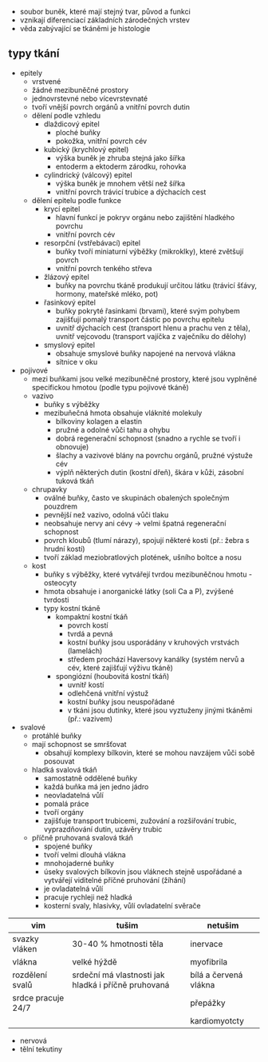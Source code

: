 - soubor buněk, které mají stejný tvar, původ a funkci
- vznikají diferenciací základních zárodečných vrstev
- věda zabývající se tkáněmi je histologie
## typy tkání
- epitely
	- vrstvené
	- žádné mezibuněčné prostory
	- jednovrstevné nebo vícevrstevnaté
	- tvoří vnější povrch orgánů a vnitřní povrch dutin
	- dělení podle vzhledu
		- dlaždicový epitel
			- ploché buňky
			- pokožka, vnitřní povrch cév
		- kubický (krychlový epitel)
			- výška buněk je zhruba stejná jako šířka
			- entoderm a ektoderm zárodku, rohovka
		- cylindrický (válcový) epitel
			- výška buněk je mnohem větší než šířka
			- vnitřní povrch trávicí trubice a dýchacích cest
	- dělení epitelu podle funkce
		- krycí epitel
			- hlavní funkcí je pokryv orgánu nebo zajištění hladkého povrchu
			- vnitřní povrch cév
		- resorpční (vstřebávací) epitel
			- buňky tvoří miniaturní výběžky (mikroklky), které zvětšují povrch
			- vnitřní povrch tenkého střeva
		- žlázový epitel
			- buňky na povrchu tkáně produkují určitou látku (trávicí šťávy, hormony, mateřské mléko, pot)
		- řasinkový epitel
			- buňky pokryté řasinkami (brvami), které svým pohybem zajišťují pomalý transport částic po povrchu epitelu
			- uvnitř dýchacích cest (transport hlenu a prachu ven z těla), uvnitř vejcovodu (transport vajíčka z vaječníku do dělohy)
		- smyslový epitel
			- obsahuje smyslové buňky napojené na nervová vlákna
			- sítnice v oku
- pojivové
	- mezi buňkami jsou velké mezibuněčné prostory, které jsou vyplněné specifickou hmotou (podle typu pojivové tkáně)
	- vazivo
		- buňky s výběžky
		- mezibuňečná hmota obsahuje vláknité molekuly
			- bílkoviny kolagen a elastin
			- pružné a odolné vůči tahu a ohybu
			- dobrá regenerační schopnost (snadno a rychle se tvoří i obnovuje)
			- šlachy a vazivové blány na povrchu orgánů, pružné výstuže cév
			- výplň některých dutin (kostní dřeň), škára v kůži, zásobní tuková tkáň
	- chrupavky
		- oválné buňky, často ve skupinách obalených společným pouzdrem
		- pevnější než vazivo, odolná vůči tlaku
		- neobsahuje nervy ani cévy → velmi špatná regenerační schopnost
		- povrch kloubů (tlumí nárazy), spojují některé kosti (př.: žebra s hrudní kostí)
		- tvoří základ meziobratlových plotének, ušního boltce a nosu
	- kost
		- buňky s výběžky, které vytvářejí tvrdou mezibuněčnou hmotu - osteocyty
		- hmota obsahuje i anorganické látky (soli Ca a P), zvýšené tvrdosti
		- typy kostní tkáně
			- kompaktní kostní tkáň
				- povrch kostí
				- tvrdá a pevná
				- kostní buňky jsou usporádány v kruhových vrstvách (lamelách)
				- středem prochází Haversovy kanálky (systém nervů a cév, které zajišťují výživu tkáně)
			- spongiózní (houbovitá kostní tkáň)
				- uvnitř kostí
				- odlehčená vnitřní výstuž
				- kostní buňky jsou neuspořádané
				- v tkáni jsou dutinky, které jsou vyztuženy jinými tkáněmi (př.: vazivem)
- svalové
	- protáhlé buňky
	- mají schopnost se smršťovat
		- obsahují komplexy bílkovin, které se mohou navzájem vůči sobě posouvat
	- hladká svalová tkáň
		- samostatně oddělené buňky
		- každá buňka má jen jedno jádro
		- neovladatelná vůlí
		- pomalá práce
		- tvoří orgány
		- zajišťuje transport trubicemi, zužování a rozšiřování trubic, vyprazdňování dutin, uzávěry trubic
	- příčně pruhovaná svalová tkáň
		- spojené buňky
		- tvoří velmi dlouhá vlákna
		- mnohojaderné buňky
		- úseky svalových bílkovin jsou vláknech stejně uspořádané a vytvářejí viditelné příčné pruhování (žíhání)
		- je ovladatelná vůlí
		- pracuje rychleji než hladká
		- kosterní svaly, hlasivky, vůlí ovladatelní svěrače

| vim                | tušim                                               | netušim               |
| ------------------ | --------------------------------------------------- | --------------------- |
| svazky vláken      | 30-40 % hmotnosti těla                              | inervace              |
| vlákna             | velké hýždě                                         | myofibrila            |
| rozdělení svalů    | srdeční má vlastnosti jak hladká i příčně pruhovaná | bílá a červená vlákna |
| srdce pracuje 24/7 |                                                     | přepážky              |
|                    |                                                     | kardiomyotcty         |

- nervová
- tělní tekutiny